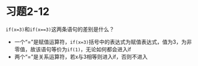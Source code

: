 # 习题2-12
`if(x=3)`和`if(x==3)`这两条语句的差别是什么？

- 一个“=”是赋值运算符，`if(x=3)`括号中的表达式为赋值表达式，值为3，为非零值，故该语句等价为`if(1)`，无论如何都会进入if
- 两个“=”是关系运算符，若x与3相等则进入if，否则不进入